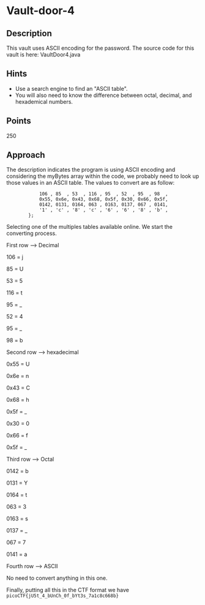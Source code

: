 # Vault-door-4

## Description

This vault uses ASCII encoding for the password. The source code for this vault is here: VaultDoor4.java

## Hints

- Use a search engine to find an "ASCII table".
- You will also need to know the difference between octal, decimal, and hexademical numbers.

## Points

250

## Approach

The description indicates the program is using ASCII encoding and considering the myBytes array within the code, we probably need to
look up those values in an ASCII table. The values to convert are as follow:

```byte[] myBytes = {
            106 , 85  , 53  , 116 , 95  , 52  , 95  , 98  ,
            0x55, 0x6e, 0x43, 0x68, 0x5f, 0x30, 0x66, 0x5f,
            0142, 0131, 0164, 063 , 0163, 0137, 067 , 0141,
            '1' , 'c' , '8' , 'c' , '6' , '6' , '8' , 'b' ,
        };
 ```

Selecting one of the multiples tables available online. We start the converting process.

First row --> Decimal

106 = j

85 = U

53 = 5

116 = t

95 = _

52 = 4

95 = _

98 = b

Second row --> hexadecimal

0x55 = U

0x6e = n 

0x43 = C 

0x68 = h 

0x5f = _ 

0x30 = 0

0x66 = f 

0x5f = _

Third row --> Octal

0142 = b

0131 = Y 

0164 = t 

063 = 3 

0163 = s 

0137 = _ 

067 = 7 

0141 = a

Fourth row --> ASCII

No need to convert anything in this one.

Finally, putting all this in the CTF format we have `picoCTF{jU5t_4_bUnCh_0f_bYt3s_7a1c8c668b}`

